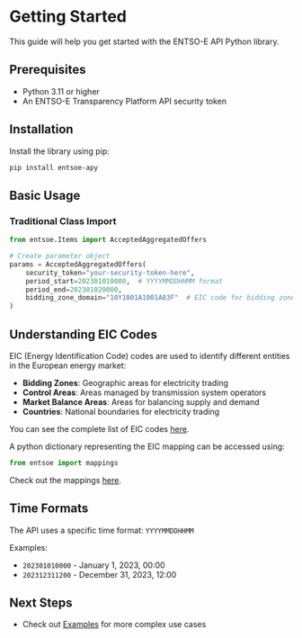 # Getting Started

This guide will help you get started with the ENTSO-E API Python library.

## Prerequisites

- Python 3.11 or higher
- An ENTSO-E Transparency Platform API security token

## Installation

Install the library using pip:

```sh
pip install entsoe-apy
```

## Basic Usage

### Traditional Class Import

```python
from entsoe.Items import AcceptedAggregatedOffers

# Create parameter object
params = AcceptedAggregatedOffers(
    security_token="your-security-token-here",
    period_start=202301010000,  # YYYYMMDDHHMM format
    period_end=202301020000,
    bidding_zone_domain="10Y1001A1001A83F"  # EIC code for bidding zone
)
```

## Understanding EIC Codes

EIC (Energy Identification Code) codes are used to identify different entities in the European energy market:

- **Bidding Zones**: Geographic areas for electricity trading
- **Control Areas**: Areas managed by transmission system operators
- **Market Balance Areas**: Areas for balancing supply and demand
- **Countries**: National boundaries for electricity trading

You can see the complete list of EIC codes [here](https://transparencyplatform.zendesk.com/hc/en-us/articles/15885757676308-Area-List-with-Energy-Identification-Code-EIC).

A python dictionary representing the EIC mapping can be accessed using:

```python
from entsoe import mappings
```

Check out the mappings [here](mappings.md).

## Time Formats

The API uses a specific time format: `YYYYMMDDHHMM`

Examples:
- `202301010000` - January 1, 2023, 00:00
- `202312311200` - December 31, 2023, 12:00

## Next Steps

- Check out [Examples](examples.md) for more complex use cases